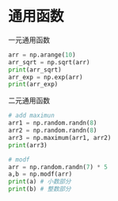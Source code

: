 # 通用函数

一元通用函数

```python
arr = np.arange(10)
arr_sqrt = np.sqrt(arr)
print(arr_sqrt)
arr_exp = np.exp(arr)
print(arr_exp)
```

二元通用函数

```python
# add maximun 
arr1 = np.random.randn(8)
arr2 = np.random.randn(8)
arr3 = np.maximum(arr1, arr2)
print(arr3)

# modf
arr = np.random.randn(7) * 5
a,b = np.modf(arr)
print(a) # 小数部分
print(b) # 整数部分
```